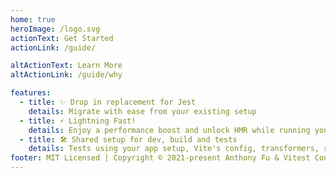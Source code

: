 ```yaml
---
home: true
heroImage: /logo.svg
actionText: Get Started
actionLink: /guide/

altActionText: Learn More
altActionLink: /guide/why

features:
  - title: ✨ Drop in replacement for Jest
    details: Migrate with ease from your existing setup
  - title: ⚡️ Lightning Fast!
    details: Enjoy a performance boost and unlock HMR while running your tests
  - title: 🛠️ Shared setup for dev, build and tests
    details: Tests using your app setup, Vite's config, transformers, resolvers, and plugins
footer: MIT Licensed | Copyright © 2021-present Anthony Fu & Vitest Contributors
---
```

